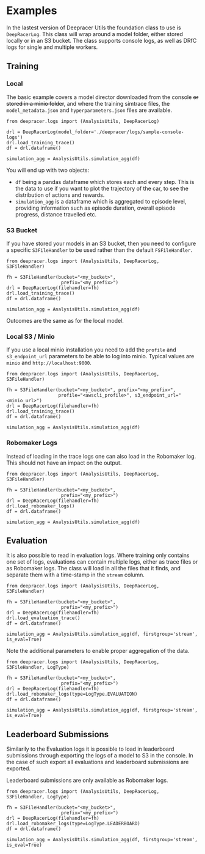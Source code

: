 # Examples

In the lastest version of Deepracer Utils the foundation class to use is `DeepRacerLog`. This class will wrap around a model folder, either stored locally or in an S3 bucket. The class supports console logs, as well as DRfC logs for single and multiple workers.


## Training

### Local

The basic example covers a model director downloaded from the console ~~or stored in a minio folder~~, and where the training simtrace files, the `model_metadata.json` and `hyperparameters.json` files are available.

```
from deepracer.logs import (AnalysisUtils, DeepRacerLog)

drl = DeepRacerLog(model_folder='./deepracer/logs/sample-console-logs')
drl.load_training_trace()
df = drl.dataframe()

simulation_agg = AnalysisUtils.simulation_agg(df)
```

You will end up with two objects:
* `df` being a pandas dataframe which stores each and every step. This is the data to use if you want to plot the trajectory of the car, to see the distribution of actions and rewards.
* `simulation_agg` is a dataframe which is aggregated to episode level, providing information such as episode duration, overall episode progress, distance travelled etc.

### S3 Bucket

If you have stored your models in an S3 bucket, then you need to configure a specific `S3FileHandler` to be used rather than the default `FSFileHandler`.

```
from deepracer.logs import (AnalysisUtils, DeepRacerLog, S3FileHandler)

fh = S3FileHandler(bucket="<my_bucket>",
                    prefix="<my_prefix>")
drl = DeepRacerLog(filehandler=fh)
drl.load_training_trace()
df = drl.dataframe()

simulation_agg = AnalysisUtils.simulation_agg(df)
```

Outcomes are the same as for the local model.

### Local S3 / Minio

If you use a local minio installation you need to add the `profile` and `s3_endpoint_url` parameters to be able to log into minio. Typical values are `minio` and `http://localhost:9000`.

```
from deepracer.logs import (AnalysisUtils, DeepRacerLog, S3FileHandler)

fh = S3FileHandler(bucket="<my_bucket>", prefix="<my_prefix>",
                   profile="<awscli_profile>", s3_endpoint_url="<minio_url>")
drl = DeepRacerLog(filehandler=fh)
drl.load_training_trace()
df = drl.dataframe()

simulation_agg = AnalysisUtils.simulation_agg(df)
```

### Robomaker Logs

Instead of loading in the trace logs one can also load in the Robomaker log. This should not have an impact on the output.

```
from deepracer.logs import (AnalysisUtils, DeepRacerLog, S3FileHandler)

fh = S3FileHandler(bucket="<my_bucket>",
                    prefix="<my_prefix>")
drl = DeepRacerLog(filehandler=fh)
drl.load_robomaker_logs()
df = drl.dataframe()

simulation_agg = AnalysisUtils.simulation_agg(df)
```

## Evaluation

It is also possible to read in evaluation logs. Where training only contains one set of logs, evaluations can contain multiple logs, either as trace files or as Robomaker logs. The class will load in all the files that it finds, and separate them with a time-stamp in the `stream` column.

```
from deepracer.logs import (AnalysisUtils, DeepRacerLog, S3FileHandler)

fh = S3FileHandler(bucket="<my_bucket>",
                    prefix="<my_prefix>")
drl = DeepRacerLog(filehandler=fh)
drl.load_evaluation_trace()
df = drl.dataframe()

simulation_agg = AnalysisUtils.simulation_agg(df, firstgroup='stream', is_eval=True)
```

Note the additional parameters to enable proper aggregation of the data.

```
from deepracer.logs import (AnalysisUtils, DeepRacerLog, S3FileHandler, LogType)

fh = S3FileHandler(bucket="<my_bucket>",
                    prefix="<my_prefix>")
drl = DeepRacerLog(filehandler=fh)
drl.load_robomaker_logs(type=LogType.EVALUATION)
df = drl.dataframe()

simulation_agg = AnalysisUtils.simulation_agg(df, firstgroup='stream', is_eval=True)
```

## Leaderboard Submissions

Similarily to the Evaluation logs it is possible to load in leaderboard submissions through exporting the logs of a model to S3 in the console. In the case of such export all evaluations and leaderboard submissions are exported.

Leaderboard submissions are only available as Robomaker logs.

```
from deepracer.logs import (AnalysisUtils, DeepRacerLog, S3FileHandler, LogType)

fh = S3FileHandler(bucket="<my_bucket>",
                    prefix="<my_prefix>")
drl = DeepRacerLog(filehandler=fh)
drl.load_robomaker_logs(type=LogType.LEADERBOARD)
df = drl.dataframe()

simulation_agg = AnalysisUtils.simulation_agg(df, firstgroup='stream', is_eval=True)
```
